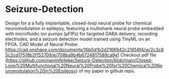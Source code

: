 # Seizure-Detection
Design for a  a fully implantable, closed-loop neural probe for chemical neuromodulation in epilepsy, featuring a multishank neural probe embedded with microfluidic ion pumps (μFIPs) for targeted GABA delivery, recording electrodes, and a seizure detection model trained using TinyML on an FPGA. 
CAD Model of Neural Probe: https://cad.onshape.com/documents/16b0d1b2d2166942c21656f4/w/2c3c85c2cd17518b2f152709/e/708ba9b4b6724817589ca9e1
Checkout pdf file (https://github.com/naomifelleke/Seizure-Detection/blob/main/Closed-Loop%20Multifunctional%20Neural%20Probe%20for%20Chemical%20Neuromodulation%20in%20Epilepsy) of my paper in github repo.
